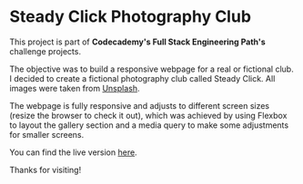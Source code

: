 # Steady Click Photography Club 

This project is part of **Codecademy's Full Stack Engineering Path's** challenge projects.

The objective was to build a responsive webpage for a real or fictional club. I decided to create a fictional photography club called Steady Click. All images were taken from [Unsplash](https://unsplash.com/).

The webpage is fully responsive and adjusts to different screen sizes (resize the browser to check it out), which was achieved by using Flexbox to layout the gallery section and a media query to make some adjustments for smaller screens.

You can find the live version [here](https://pedro-freddi.github.io/photography-club/).

Thanks for visiting!
